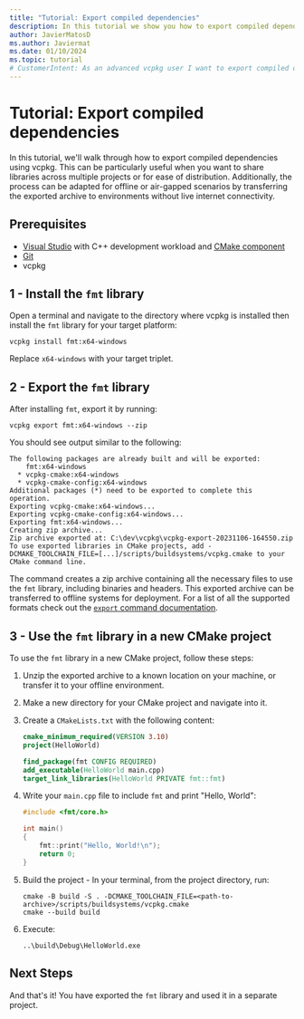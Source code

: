 ```yaml
---
title: "Tutorial: Export compiled dependencies"
description: In this tutorial we show you how to export compiled dependencies to be consumed by another project offline or on another machine.
author: JavierMatosD
ms.author: Javiermat
ms.date: 01/10/2024
ms.topic: tutorial
# CustomerIntent: As an advanced vcpkg user I want to export compiled dependencies to be consumed by another project.
---
```


# Tutorial: Export compiled dependencies

In this tutorial, we'll walk through how to export compiled dependencies using vcpkg. This can be particularly useful when you want to share libraries across multiple projects or for ease of distribution. Additionally, the process can be adapted for offline or air-gapped scenarios by transferring the exported archive to environments without live internet connectivity.

## Prerequisites

- [Visual Studio](https://visualstudio.microsoft.com/downloads/) with C++ development workload and [CMake component](</cpp/build/cmake-projects-in-visual-studio#installation>)
- [Git](https://git-scm.com/downloads)
- vcpkg

## 1 - Install the `fmt` library

Open a terminal and navigate to the directory where vcpkg is installed then install the `fmt` library for your target platform:

```console
vcpkg install fmt:x64-windows
```

Replace `x64-windows` with your target triplet.

## 2 - Export the `fmt` library

After installing `fmt`, export it by running:

```console
vcpkg export fmt:x64-windows --zip
```

You should see output similar to the following:

```console
The following packages are already built and will be exported:
    fmt:x64-windows
  * vcpkg-cmake:x64-windows
  * vcpkg-cmake-config:x64-windows
Additional packages (*) need to be exported to complete this operation.
Exporting vcpkg-cmake:x64-windows...
Exporting vcpkg-cmake-config:x64-windows...
Exporting fmt:x64-windows...
Creating zip archive...
Zip archive exported at: C:\dev\vcpkg\vcpkg-export-20231106-164550.zip
To use exported libraries in CMake projects, add -DCMAKE_TOOLCHAIN_FILE=[...]/scripts/buildsystems/vcpkg.cmake to your CMake command line.
```

The command creates a zip archive containing all the necessary files to use the `fmt` library, including binaries and headers. This exported archive can be transferred to offline systems for deployment. For a list of all the supported formats check out the [`export` command documentation](../commands/export.md#formats).

## 3 - Use the `fmt` library in a new CMake project

To use the `fmt` library in a new CMake project, follow these steps:

1. Unzip the exported archive to a known location on your machine, or transfer it to your offline environment.
2. Make a new directory for your CMake project and navigate into it.
3. Create a `CMakeLists.txt` with the following content:

    ```CMake
    cmake_minimum_required(VERSION 3.10)
    project(HelloWorld)

    find_package(fmt CONFIG REQUIRED)
    add_executable(HelloWorld main.cpp)
    target_link_libraries(HelloWorld PRIVATE fmt::fmt)
    ```

4. Write your `main.cpp` file to include `fmt` and print "Hello, World":
   
    ```cpp
    #include <fmt/core.h>

    int main() 
    {
        fmt::print("Hello, World!\n");
        return 0;
    }
    ```

5. Build the project - In your terminal, from the project directory, run:
   
   ```console
   cmake -B build -S . -DCMAKE_TOOLCHAIN_FILE=<path-to-archive>/scripts/buildsystems/vcpkg.cmake
   cmake --build build
   ```
   
6. Execute:
   
   ```console
   ..\build\Debug\HelloWorld.exe
   ```

## Next Steps

And that's it! You have exported the `fmt` library and used it in a separate project.
